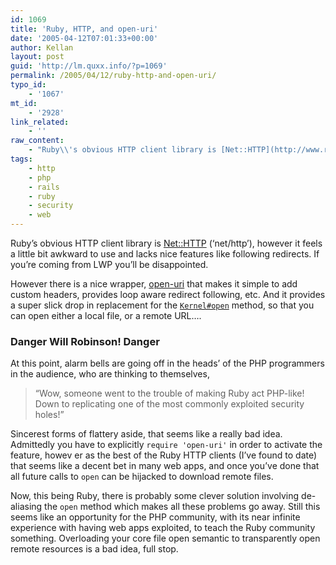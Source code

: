 ```yaml
---
id: 1069
title: 'Ruby, HTTP, and open-uri'
date: '2005-04-12T07:01:33+00:00'
author: Kellan
layout: post
guid: 'http://lm.quxx.info/?p=1069'
permalink: /2005/04/12/ruby-http-and-open-uri/
typo_id:
    - '1067'
mt_id:
    - '2928'
link_related:
    - ''
raw_content:
    - "Ruby\\'s obvious HTTP client library is [Net::HTTP](http://www.ruby-doc.org/stdlib/libdoc/net/http/rdoc/index.html) (\\'net/http\\'), however it feels a little bit awkward to use and lacks nice features like following redirects.  If you\\'re coming from LWP you\\'ll be disappointed. \n\nHowever there is a nice wrapper, [open-uri](http://www.ruby-doc.org/stdlib/libdoc/open-uri/rdoc/index.html) that makes it simple to add custom headers, provides loop aware redirect following, etc.  And it provides a super slick drop in replacement for the [`Kernel#open`](http://www.ruby-doc.org/core/classes/Kernel.html#M001754) method, so that you can open either a local file, or a remote URL....\n\n### Danger Will Robinson! Danger\nAt this point, alarm bells are going off in the heads\\' of the PHP programmers in the audience, who are thinking to themselves, \n\n> \\\"Wow, someone went to the trouble of making Ruby act PHP-like!  Down to replicating one of the most commonly exploited security holes!\\\"  \n\nSincerest forms of flattery aside, that seems like a really bad idea.  Admittedly you have to explicitly `require \\'open-uri\\'` in order to activate the feature, howev er as the best of the Ruby HTTP clients (I\\'ve found to date) that seems like a decent bet in many web apps, and once you\\'ve done that all future calls to `open` can be hijacked to download remote files.\n\nNow, this being Ruby, there is probably some clever solution involving de-aliasing the `open` method which makes all these problems go away.  Still this seems like an opportunity for the PHP community, with its near infinite experience with having web apps exploited, to teach the Ruby community something.  Overloading your core file open semantic to transparently open remote resources is a bad idea, full stop."
tags:
    - http
    - php
    - rails
    - ruby
    - security
    - web
---
```


Ruby’s obvious HTTP client library is [Net::HTTP](http://www.ruby-doc.org/stdlib/libdoc/net/http/rdoc/index.html) (‘net/http’), however it feels a little bit awkward to use and lacks nice features like following redirects. If you’re coming from LWP you’ll be disappointed.

However there is a nice wrapper, [open-uri](http://www.ruby-doc.org/stdlib/libdoc/open-uri/rdoc/index.html) that makes it simple to add custom headers, provides loop aware redirect following, etc. And it provides a super slick drop in replacement for the [`Kernel#open`](http://www.ruby-doc.org/core/classes/Kernel.html#M001754) method, so that you can open either a local file, or a remote URL….

### Danger Will Robinson! Danger

At this point, alarm bells are going off in the heads’ of the PHP programmers in the audience, who are thinking to themselves,

> “Wow, someone went to the trouble of making Ruby act PHP-like! Down to replicating one of the most commonly exploited security holes!”

Sincerest forms of flattery aside, that seems like a really bad idea. Admittedly you have to explicitly `require 'open-uri'` in order to activate the feature, howev er as the best of the Ruby HTTP clients (I’ve found to date) that seems like a decent bet in many web apps, and once you’ve done that all future calls to `open` can be hijacked to download remote files.

Now, this being Ruby, there is probably some clever solution involving de-aliasing the `open` method which makes all these problems go away. Still this seems like an opportunity for the PHP community, with its near infinite experience with having web apps exploited, to teach the Ruby community something. Overloading your core file open semantic to transparently open remote resources is a bad idea, full stop.